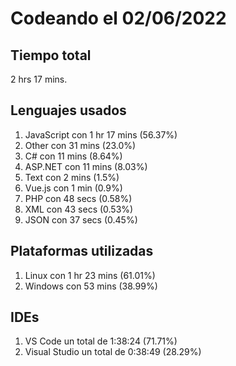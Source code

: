 # Codeando el 02/06/2022

## Tiempo total
2 hrs 17 mins.

## Lenguajes usados
1. JavaScript con 1 hr 17 mins (56.37%)
1. Other con 31 mins (23.0%)
1. C# con 11 mins (8.64%)
1. ASP.NET con 11 mins (8.03%)
1. Text con 2 mins (1.5%)
1. Vue.js con 1 min (0.9%)
1. PHP con 48 secs (0.58%)
1. XML con 43 secs (0.53%)
1. JSON con 37 secs (0.45%)

## Plataformas utilizadas
1. Linux con 1 hr 23 mins (61.01%)
1. Windows con 53 mins (38.99%)

## IDEs
1. VS Code un total de 1:38:24 (71.71%)
1. Visual Studio un total de 0:38:49 (28.29%)
